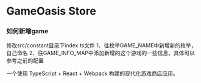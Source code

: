 # GameOasis Store

### 如何新增game

修改src/constant目录下index.ts文件
1、往枚举GAME_NAME中新增新的枚举，自己命名
2、往GAME_INFO_MAP中添加新增的这个游戏的一些信息，具体可以参考之前的配置

一个使用 TypeScript + React + Webpack 构建的现代化游戏商店应用。
